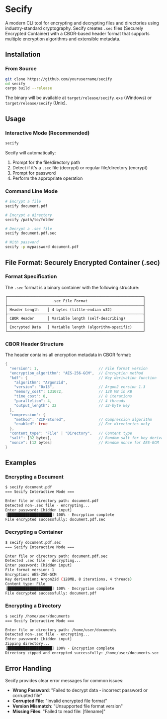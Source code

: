# Secify

A modern CLI tool for encrypting and decrypting files and directories using industry-standard cryptography. Secify creates `.sec` files (Securely Encrypted Container) with a CBOR-based header format that supports multiple encryption algorithms and extensible metadata.

## Installation

### From Source
```bash
git clone https://github.com/yourusername/secify
cd secify
cargo build --release
```

The binary will be available at `target/release/secify.exe` (Windows) or `target/release/secify` (Unix).

## Usage

### Interactive Mode (Recommended)
```bash
secify
```

Secify will automatically:
1. Prompt for the file/directory path
2. Detect if it's a `.sec` file (decrypt) or regular file/directory (encrypt)
3. Prompt for password
4. Perform the appropriate operation

### Command Line Mode
```bash
# Encrypt a file
secify document.pdf

# Encrypt a directory
secify /path/to/folder

# Decrypt a .sec file
secify document.pdf.sec

# With password 
secify -p mypassword document.pdf
```

## File Format: Securely Encrypted Container (.sec)

### Format Specification

The `.sec` format is a binary container with the following structure:

```
┌─────────────────────────────────────────────────────────────┐
│                    .sec File Format                         │
├─────────────────────────────────────────────────────────────┤
│ Header Length    │ 4 bytes (little-endian u32)              │
├─────────────────────────────────────────────────────────────┤
│ CBOR Header      │ Variable length (self-describing)        │
├─────────────────────────────────────────────────────────────┤
│ Encrypted Data   │ Variable length (algorithm-specific)     │
└─────────────────────────────────────────────────────────────┘
```

### CBOR Header Structure

The header contains all encryption metadata in CBOR format:

```rust
{
  "version": 1,                           // File format version
  "encryption_algorithm": "AES-256-GCM",  // Encryption method
  "kdf": {                                // Key derivation function
    "algorithm": "Argon2id",
    "version": "0x13",                    // Argon2 version 1.3
    "memory_cost": 131072,                // 128 MB in KB
    "time_cost": 8,                       // 8 iterations
    "parallelism": 4,                     // 4 threads
    "output_length": 32                   // 32-byte key
  },
  "compression": {
    "method": "ZIP-Stored",               // Compression algorithm
    "enabled": true                       // For directories only
  },
  "content_type": "File" | "Directory",   // Content type
  "salt": [32 bytes],                     // Random salt for key derivation
  "nonce": [12 bytes]                     // Random nonce for AES-GCM
}
```

## Examples

### Encrypting a Document
```bash
$ secify document.pdf
=== Secify Interactive Mode ===

Enter file or directory path: document.pdf
Detected non-.sec file - encrypting...
Enter password: [hidden input]
[████████████████████] 100% - Encryption complete
File encrypted successfully: document.pdf.sec
```

### Decrypting a Container
```bash
$ secify document.pdf.sec
=== Secify Interactive Mode ===

Enter file or directory path: document.pdf.sec
Detected .sec file - decrypting...
Enter password: [hidden input]
File format version: 1
Encryption: AES-256-GCM
Key derivation: Argon2id (128MB, 8 iterations, 4 threads)
Content type: File
[████████████████████] 100% - Decryption complete
File decrypted successfully: document.pdf
```

### Encrypting a Directory
```bash
$ secify /home/user/documents
=== Secify Interactive Mode ===

Enter file or directory path: /home/user/documents
Detected non-.sec file - encrypting...
Enter password: [hidden input]
Zipping directory...
[████████████████████] 100% - Encryption complete
Directory zipped and encrypted successfully: /home/user/documents.sec
```

## Error Handling

Secify provides clear error messages for common issues:

- **Wrong Password**: "Failed to decrypt data - incorrect password or corrupted file"
- **Corrupted File**: "Invalid encrypted file format"
- **Version Mismatch**: "Unsupported file format version"
- **Missing Files**: "Failed to read file: [filename]"


